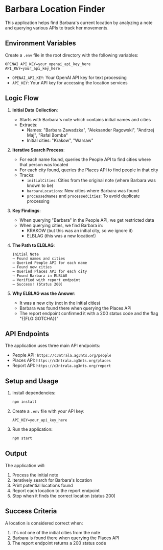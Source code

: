 # Barbara Location Finder

This application helps find Barbara's current location by analyzing a note and querying various APIs to track her movements.

## Environment Variables

Create a `.env` file in the root directory with the following variables:

```
OPENAI_API_KEY=your_openai_api_key_here
API_KEY=your_api_key_here
```

- `OPENAI_API_KEY`: Your OpenAI API key for text processing
- `API_KEY`: Your API key for accessing the location services

## Logic Flow

1. **Initial Data Collection**:

   - Starts with Barbara's note which contains initial names and cities
   - Extracts:
     - Names: "Barbara Zawadzka", "Aleksander Ragowski", "Andrzej Maj", "Rafal Bomba"
     - Initial cities: "Krakow", "Warsaw"

2. **Iterative Search Process**:

   - For each name found, queries the People API to find cities where that person was located
   - For each city found, queries the Places API to find people in that city
   - Tracks:
     - `initialCities`: Cities from the original note (where Barbara was known to be)
     - `barbaraLocations`: New cities where Barbara was found
     - `processedNames` and `processedCities`: To avoid duplicate processing

3. **Key Findings**:

   - When querying "Barbara" in the People API, we get restricted data
   - When querying cities, we find Barbara in:
     - KRAKOW (but this was an initial city, so we ignore it)
     - ELBLAG (this was a new location!)

4. **The Path to ELBLAG**:

   ```
   Initial Note
   → Found names and cities
   → Queried People API for each name
   → Found new cities
   → Queried Places API for each city
   → Found Barbara in ELBLAG
   → Verified with report endpoint
   → Success! (Status 200)
   ```

5. **Why ELBLAG was the Answer**:
   - It was a new city (not in the initial cities)
   - Barbara was found there when querying the Places API
   - The report endpoint confirmed it with a 200 status code and the flag "{{FLG:GOTCHA}}"

## API Endpoints

The application uses three main API endpoints:

- People API: `https://c3ntrala.ag3nts.org/people`
- Places API: `https://c3ntrala.ag3nts.org/places`
- Report API: `https://c3ntrala.ag3nts.org/report`

## Setup and Usage

1. Install dependencies:

   ```bash
   npm install
   ```

2. Create a `.env` file with your API key:

   ```
   API_KEY=your_api_key_here
   ```

3. Run the application:
   ```bash
   npm start
   ```

## Output

The application will:

1. Process the initial note
2. Iteratively search for Barbara's location
3. Print potential locations found
4. Report each location to the report endpoint
5. Stop when it finds the correct location (status 200)

## Success Criteria

A location is considered correct when:

1. It's not one of the initial cities from the note
2. Barbara is found there when querying the Places API
3. The report endpoint returns a 200 status code
